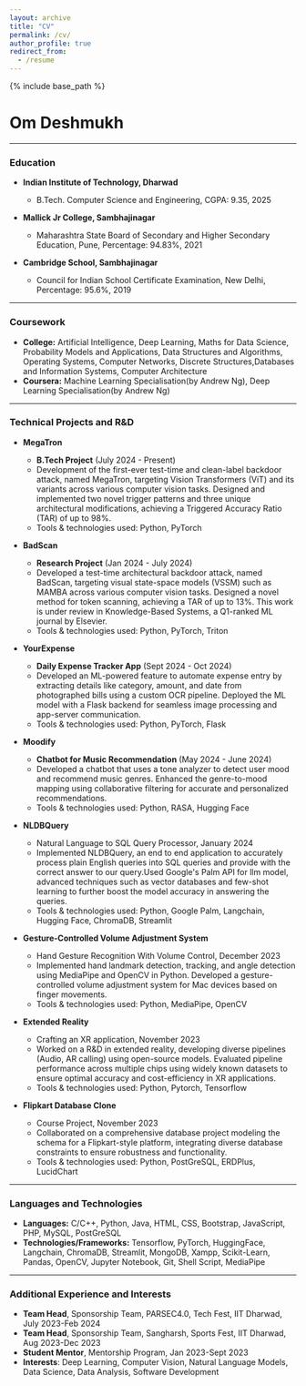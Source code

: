 ```yaml
---
layout: archive
title: "CV"
permalink: /cv/
author_profile: true
redirect_from:
  - /resume
---
```


{% include base_path %}

# Om Deshmukh

---

### Education
- **Indian Institute of Technology, Dharwad**
  - B.Tech. Computer Science and Engineering, CGPA: 9.35, 2025

- **Mallick Jr College, Sambhajinagar**
  - Maharashtra State Board of Secondary and Higher Secondary Education, Pune, Percentage: 94.83%, 2021

- **Cambridge School, Sambhajinagar**
  - Council for Indian School Certificate Examination, New Delhi, Percentage: 95.6%, 2019

---

### Coursework
- **College:** Artificial Intelligence, Deep Learning, Maths for Data Science, Probability Models and Applications, Data Structures and Algorithms, Operating Systems, Computer Networks, Discrete Structures,Databases and Information Systems, Computer Architecture
- **Coursera:** Machine Learning Specialisation(by Andrew Ng), Deep Learning Specialisation(by Andrew Ng)

---

### Technical Projects and R&D
- **MegaTron**
  - **B.Tech Project** (July 2024 - Present)
  - Development of the first-ever test-time and clean-label backdoor attack, named MegaTron, targeting Vision Transformers (ViT) and its variants across various computer vision tasks. Designed and implemented two novel trigger patterns and three unique architectural modifications, achieving a Triggered Accuracy Ratio (TAR) of up to 98%.
  - Tools & technologies used: Python, PyTorch

- **BadScan**
  - **Research Project** (Jan 2024 - July 2024)
  - Developed a test-time architectural backdoor attack, named BadScan, targeting visual state-space models (VSSM) such as MAMBA across various computer vision tasks. Designed a novel method for token scanning, achieving a TAR of up to 13%. This work is under review in Knowledge-Based Systems, a Q1-ranked ML journal by Elsevier.
  - Tools & technologies used: Python, PyTorch, Triton

- **YourExpense**
  - **Daily Expense Tracker App** (Sept 2024 - Oct 2024)
  - Developed an ML-powered feature to automate expense entry by extracting details like category, amount, and date from photographed bills using a custom OCR pipeline. Deployed the ML model with a Flask backend for seamless image processing and app-server communication.
  - Tools & technologies used: Python, PyTorch, Flask

- **Moodify**
  - **Chatbot for Music Recommendation** (May 2024 - June 2024)
  - Developed a chatbot that uses a tone analyzer to detect user mood and recommend music genres. Enhanced the genre-to-mood mapping using collaborative filtering for accurate and personalized recommendations.
  - Tools & technologies used: Python, RASA, Hugging Face

- **NLDBQuery**
  - Natural Language to SQL Query Processor, January 2024
  - Implemented NLDBQuery, an end to end application to accurately process plain English queries into SQL queries and provide with the correct answer to our query.Used Google's Palm API for llm model, advanced techniques such as vector databases and few-shot learning to further boost the model accuracy in answering the queries.
  - Tools & technologies used: Python, Google Palm, Langchain, Hugging Face, ChromaDB, Streamlit

- **Gesture-Controlled Volume Adjustment System**
  - Hand Gesture Recognition With Volume Control, December 2023
  - Implemented hand landmark detection, tracking, and angle detection using MediaPipe and OpenCV in Python. Developed a gesture-controlled volume adjustment system for Mac devices based on finger movements.
  - Tools & technologies used: Python, MediaPipe, OpenCV

- **Extended Reality**
  - Crafting an XR application, November 2023
  - Worked on a R&D in extended reality, developing diverse pipelines (Audio, AR calling) using open-source models. Evaluated pipeline performance across multiple chips using widely known datasets to ensure optimal accuracy and cost-efficiency in XR applications.
  - Tools & technologies used: Python, Pytorch, Tensorflow

- **Flipkart Database Clone**
  - Course Project, November 2023
  - Collaborated on a comprehensive database project modeling the schema for a Flipkart-style platform, integrating diverse database constraints to ensure robustness and functionality.
  - Tools & technologies used: Python, PostGreSQL, ERDPlus, LucidChart

---

### Languages and Technologies
- **Languages:** C/C++, Python, Java, HTML, CSS, Bootstrap, JavaScript, PHP, MySQL, PostGreSQL
- **Technologies/Frameworks:** Tensorflow, PyTorch, HuggingFace, Langchain, ChromaDB, Streamlit, MongoDB, Xampp, Scikit-Learn, Pandas, OpenCV, Jupyter Notebook, Git, Shell Script, MediaPipe

---

### Additional Experience and Interests
- **Team Head**, Sponsorship Team, PARSEC4.0, Tech Fest, IIT Dharwad, July 2023-Feb 2024
- **Team Head**, Sponsorship Team, Sangharsh, Sports Fest, IIT Dharwad, Aug 2023-Dec 2023
- **Student Mentor**, Mentorship Program, Jan 2023-Sept 2023
- **Interests**: Deep Learning, Computer Vision, Natural Language Models, Data Science, Data Analysis, Software Development

